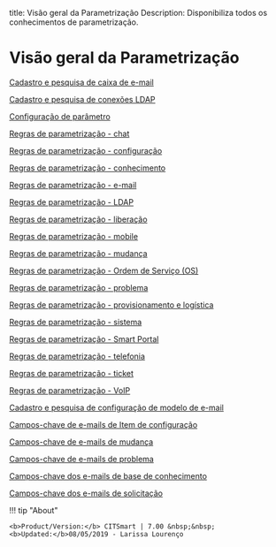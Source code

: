 title:  Visão geral da Parametrização
Description: Disponibiliza todos os conhecimentos de parametrização. 
# Visão geral da Parametrização

[Cadastro e pesquisa de caixa de e-mail](/pt-br/citsmart-platform-7/plataform-administration/email-settings/register-mail-box.html)

[Cadastro e pesquisa de conexões LDAP](/pt-br/citsmart-platform-7/plataform-administration/authentication/ldap.html)

[Configuração de parâmetro](/pt-br/citsmart-platform-7/plataform-administration/parameters-list/parameter-setting.html)

[Regras de parametrização - chat](/pt-br/citsmart-platform-7/plataform-administration/parameters-list/parametrization-chat.html)

[Regras de parametrização - configuração](/pt-br/citsmart-platform-7/plataform-administration/parameters-list/parametrization-configuration.html)

[Regras de parametrização - conhecimento](/pt-br/citsmart-platform-7/plataform-administration/parameters-list/parametrization-knowledge.html)

[Regras de parametrização - e-mail](/pt-br/citsmart-platform-7/plataform-administration/parameters-list/parametrization-email.html)

[Regras de parametrização - LDAP](/pt-br/citsmart-platform-7/plataform-administration/parameters-list/parametrization-ldap.html)

[Regras de parametrização - liberação](/pt-br/citsmart-platform-7/plataform-administration/parameters-list/parametrization-release.html)

[Regras de parametrização - mobile](/pt-br/citsmart-platform-7/plataform-administration/parameters-list/parametrization-mobile.html)

[Regras de parametrização - mudança](/pt-br/citsmart-platform-7/plataform-administration/parameters-list/parametrization-change.html)

[Regras de parametrização - Ordem de Serviço (OS)](/pt-br/citsmart-platform-7/plataform-administration/parameters-list/parametrization-work-order.html)

[Regras de parametrização - problema](/pt-br/citsmart-platform-7/plataform-administration/parameters-list/parametrization-problem.html)

[Regras de parametrização - provisionamento e logística](/pt-br/citsmart-platform-7/plataform-administration/parameters-list/parametrization-provisioning.html)

[Regras de parametrização - sistema](/pt-br/citsmart-platform-7/plataform-administration/parameters-list/parametrization-system.html)

[Regras de parametrização - Smart Portal](/pt-br/citsmart-platform-7/plataform-administration/parameters-list/parametrization-smart-portal.html)

[Regras de parametrização - telefonia](/pt-br/citsmart-platform-7/plataform-administration/parameters-list/parametrization-telephony.html)

[Regras de parametrização - ticket](/pt-br/citsmart-platform-7/plataform-administration/parameters-list/parametrizaion-ticket.html)

[Regras de parametrização - VoIP](/pt-br/citsmart-platform-7/plataform-administration/parameters-list/parametrization-voip.html)

[Cadastro e pesquisa de configuração de modelo de e-mail](/pt-br/citsmart-platform-7/plataform-administration/email-settings/configure-email-template.html)

[Campos-chave de e-mails de Item de configuração](/pt-br/citsmart-platform-7/plataform-administration/email-settings/key-field/ic-email-keys.html)

[Campos-chave de e-mails de mudança](/pt-br/citsmart-platform-7/plataform-administration/email-settings/key-field/keyfields-change-email.html)

[Campos-chave de e-mails de problema](/pt-br/citsmart-platform-7/plataform-administration/email-settings/key-field/problem-email.html)

[Campos-chave dos e-mails de base de conhecimento](/pt-br/citsmart-platform-7/plataform-administration/email-settings/key-field/knowledge-base-email.html)

[Campos-chave dos e-mails de solicitação](/pt-br/citsmart-platform-7/plataform-administration/email-settings/key-field/request-email-key.html)

!!! tip "About"

    <b>Product/Version:</b> CITSmart | 7.00 &nbsp;&nbsp;
    <b>Updated:</b>08/05/2019 - Larissa Lourenço
        
